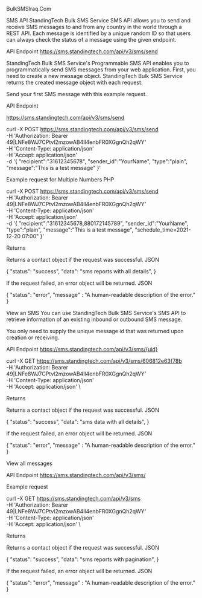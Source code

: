 BulkSMSIraq.Com

SMS API
StandingTech Bulk SMS Service SMS API allows you to send and receive SMS messages to and from any country in the world through a REST API. Each message is identified by a unique random ID so that users can always check the status of a message using the given endpoint.

API Endpoint
https://sms.standingtech.com/api/v3/sms/send

StandingTech Bulk SMS Service's Programmable SMS API enables you to programmatically send SMS messages from your web application. First, you need to create a new message object. StandingTech Bulk SMS Service returns the created message object with each request.

Send your first SMS message with this example request.

API Endpoint

https://sms.standingtech.com/api/v3/sms/send


curl -X POST https://sms.standingtech.com/api/v3/sms/send \
-H 'Authorization: Bearer 49|LNFe8WJ7CPtvl2mzowAB4ll4enbFR0XGgnQh2qWY' \
-H 'Content-Type: application/json' \
-H 'Accept: application/json' \
-d '{
"recipient":"31612345678",
"sender_id":"YourName",
"type":"plain",
"message":"This is a test message"
}'

Example request for Multiple Numbers
PHP

curl -X POST https://sms.standingtech.com/api/v3/sms/send \
-H 'Authorization: Bearer 49|LNFe8WJ7CPtvl2mzowAB4ll4enbFR0XGgnQh2qWY' \
-H 'Content-Type: application/json' \
-H 'Accept: application/json' \
-d '{
"recipient":"31612345678,880172145789",
"sender_id":"YourName",
"type":"plain",
"message":"This is a test message",
"schedule_time=2021-12-20 07:00"
}'

Returns

Returns a contact object if the request was successful.
JSON

{
    "status": "success",
    "data": "sms reports with all details",
}

If the request failed, an error object will be returned.
JSON

{
    "status": "error",
    "message" : "A human-readable description of the error."
}

View an SMS
You can use StandingTech Bulk SMS Service's SMS API to retrieve information of an existing inbound or outbound SMS message.

You only need to supply the unique message id that was returned upon creation or receiving.

API Endpoint
https://sms.standingtech.com/api/v3/sms/{uid}

curl -X GET https://sms.standingtech.com/api/v3/sms/606812e63f78b \
-H 'Authorization: Bearer 49|LNFe8WJ7CPtvl2mzowAB4ll4enbFR0XGgnQh2qWY' \
-H 'Content-Type: application/json' \
-H 'Accept: application/json' \

Returns

Returns a contact object if the request was successful.
JSON

{
    "status": "success",
    "data": "sms data with all details",
}

If the request failed, an error object will be returned.
JSON

{
    "status": "error",
    "message" : "A human-readable description of the error."
}

View all messages

API Endpoint
https://sms.standingtech.com/api/v3/sms/

Example request

curl -X GET https://sms.standingtech.com/api/v3/sms \
-H 'Authorization: Bearer 49|LNFe8WJ7CPtvl2mzowAB4ll4enbFR0XGgnQh2qWY' \
-H 'Content-Type: application/json' \
-H 'Accept: application/json' \

Returns

Returns a contact object if the request was successful.
JSON

{
    "status": "success",
    "data": "sms reports with pagination",
}

If the request failed, an error object will be returned.
JSON

{
    "status": "error",
    "message" : "A human-readable description of the error."
}

